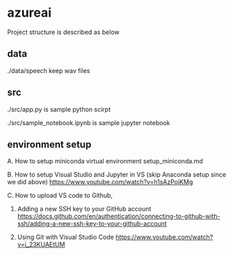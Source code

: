 # azureai

Project structure is described as below

## data

./data/speech keep wav files

## src

./src/app.py is sample python scirpt

./src/sample_notebook.ipynb is sample jupyter notebook

## environment setup

A. How to setup miniconda virtual environment
setup_miniconda.md

B. How to setup Visual Studio and Jupyter in VS (skip Anaconda setup since we did above)
https://www.youtube.com/watch?v=h1sAzPojKMg

C. How to upload VS code to Github,

1. Adding a new SSH key to your GitHub account
   https://docs.github.com/en/authentication/connecting-to-github-with-ssh/adding-a-new-ssh-key-to-your-github-account

2. Using Git with Visual Studio Code
   https://www.youtube.com/watch?v=i_23KUAEtUM
